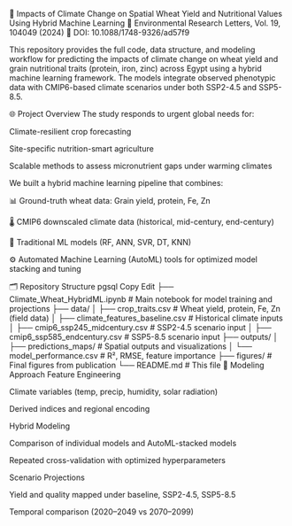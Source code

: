 🌾 Impacts of Climate Change on Spatial Wheat Yield and Nutritional Values Using Hybrid Machine Learning
📄 Environmental Research Letters, Vol. 19, 104049 (2024)
📌 DOI: 10.1088/1748-9326/ad57f9

This repository provides the full code, data structure, and modeling workflow for predicting the impacts of climate change on wheat yield and grain nutritional traits (protein, iron, zinc) across Egypt using a hybrid machine learning framework. The models integrate observed phenotypic data with CMIP6-based climate scenarios under both SSP2-4.5 and SSP5-8.5.

🌐 Project Overview
The study responds to urgent global needs for:

Climate-resilient crop forecasting

Site-specific nutrition-smart agriculture

Scalable methods to assess micronutrient gaps under warming climates

We built a hybrid machine learning pipeline that combines:

📊 Ground-truth wheat data: Grain yield, protein, Fe, Zn

🌡 CMIP6 downscaled climate data (historical, mid-century, end-century)

🧠 Traditional ML models (RF, ANN, SVR, DT, KNN)

⚙️ Automated Machine Learning (AutoML) tools for optimized model stacking and tuning

🗂 Repository Structure
pgsql
Copy
Edit
├── Climate_Wheat_HybridML.ipynb           # Main notebook for model training and projections
├── data/
│   ├── crop_traits.csv                    # Wheat yield, protein, Fe, Zn (field data)
│   ├── climate_features_baseline.csv      # Historical climate inputs
│   ├── cmip6_ssp245_midcentury.csv        # SSP2-4.5 scenario input
│   ├── cmip6_ssp585_endcentury.csv        # SSP5-8.5 scenario input
├── outputs/
│   ├── predictions_maps/                  # Spatial outputs and visualizations
│   └── model_performance.csv              # R², RMSE, feature importance
├── figures/                               # Final figures from publication
└── README.md                              # This file
🔧 Modeling Approach
Feature Engineering

Climate variables (temp, precip, humidity, solar radiation)

Derived indices and regional encoding

Hybrid Modeling

Comparison of individual models and AutoML-stacked models

Repeated cross-validation with optimized hyperparameters

Scenario Projections

Yield and quality mapped under baseline, SSP2-4.5, SSP5-8.5

Temporal comparison (2020–2049 vs 2070–2099)


